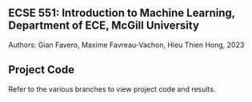 ## ECSE 551: Introduction to Machine Learning, Department of ECE, McGill University  

Authors: Gian Favero, Maxime Favreau-Vachon, Hieu Thien Hong, 2023

## Project Code

Refer to the various branches to view project code and results.
